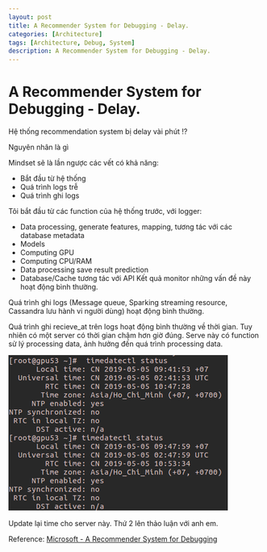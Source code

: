 ```yaml
---
layout: post
title: A Recommender System for Debugging - Delay.
categories: [Architecture]
tags: [Architecture, Debug, System]
description: A Recommender System for Debugging - Delay.
--- 
```

# A Recommender System for Debugging - Delay.

Hệ thống recommendation system bị delay vài phút !?

Nguyên nhân là gì

Mindset sẽ là lần ngược các vết có khả năng:
- Bắt đầu từ hệ thống
- Quá trình logs trễ
- Quá trình ghi logs


Tôi bắt đầu từ các function của hệ thống trước, với logger:
- Data processing, generate features, mapping, tương tác với các database metadata
- Models 
- Computing GPU
- Computing CPU/RAM
- Data processing save result prediction
- Database/Cache tương tác với API
Kết quả monitor những vấn đề này hoạt động bình thường.

Quá trình ghi logs (Message queue, Sparking streaming resource, Cassandra lưu hành vi người dùng) hoạt động bình thường.

Quá trình ghi recieve_at trên logs hoạt động bình thường về thời gian. Tuy nhiên có một server có thời gian chậm hơn giờ đúng. Serve này có function sử lý processing data, ảnh hưởng đến quá trình processing data.

![Time](/pictures/Time_server_Screeshotfrom2019-05-0510-21-14.png)

Update lại time cho server này. Thứ 2 lên thảo luận với anh em.

Reference:
[Microsoft - A Recommender System for Debugging](https://www.microsoft.com/en-us/research/wp-content/uploads/2016/02/esec099-ashok.pdf)